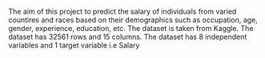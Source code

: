 The aim of this project to predict the salary of individuals from varied countires and races
based on their demographics such as occupation, age, gender, experience, education,
etc. The dataset is taken from Kaggle. The dataset has 32561 rows and 15 columns. The
dataset has 8 independent variables and 1 target variable i.e Salary
